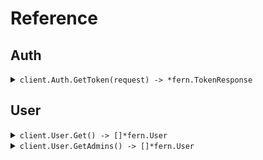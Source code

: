 # Reference
## Auth
<details><summary><code>client.Auth.GetToken(request) -> *fern.TokenResponse</code></summary>
<dl>
<dd>

#### 🔌 Usage

<dl>
<dd>

<dl>
<dd>

```go
client.Auth.GetToken(
        context.TODO(),
        request,
    )
}
```
</dd>
</dl>
</dd>
</dl>

#### ⚙️ Parameters

<dl>
<dd>

<dl>
<dd>

**clientId:** `string` 
    
</dd>
</dl>

<dl>
<dd>

**clientSecret:** `string` 
    
</dd>
</dl>

<dl>
<dd>

**audience:** `string` 
    
</dd>
</dl>

<dl>
<dd>

**grantType:** `string` 
    
</dd>
</dl>

<dl>
<dd>

**scope:** `*string` 
    
</dd>
</dl>
</dd>
</dl>


</dd>
</dl>
</details>

## User
<details><summary><code>client.User.Get() -> []*fern.User</code></summary>
<dl>
<dd>

#### 🔌 Usage

<dl>
<dd>

<dl>
<dd>

```go
client.User.Get(
        context.TODO(),
    )
}
```
</dd>
</dl>
</dd>
</dl>


</dd>
</dl>
</details>

<details><summary><code>client.User.GetAdmins() -> []*fern.User</code></summary>
<dl>
<dd>

#### 🔌 Usage

<dl>
<dd>

<dl>
<dd>

```go
client.User.GetAdmins(
        context.TODO(),
    )
}
```
</dd>
</dl>
</dd>
</dl>


</dd>
</dl>
</details>
